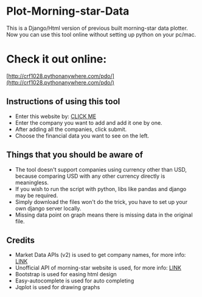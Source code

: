 # Plot-Morning-star-Data
This is a Django/Html version of previous built morning-star data plotter. Now you can use this tool online without setting up python on your pc/mac.


# Check it out online:
[http://crf1028.pythonanywhere.com/pdo/](http://crf1028.pythonanywhere.com/pdo/)


Instructions of using this tool
--------------
- Enter this website by: [CLICK ME](http://crf1028.pythonanywhere.com/pdo/)
- Enter the company you want to add and add it one by one.
- After adding all the companies, click submit.
- Choose the financial data you want to see on the left.


Things that you should be aware of
--------------
- The tool doesn't support companies using currency other than USD, because comparing USD with any other currency directly is meaningless.
- If you wish to run the script with python, libs like pandas and django may be required.
- Simply download the files won't do the trick, you have to set up your own django server locally.
- Missing data point on graph means there is missing data in the original file.


Credits
--------------
- Market Data APIs (v2) is used to get company names, for more info: [LINK](http://dev.markitondemand.com/MODApis/)
- Unofficial API of morning-star website is used,  for more info: [LINK](https://gist.github.com/hahnicity/45323026693cdde6a116)
- Bootstrap is used for easing html design
- Easy-autocomplete is used for auto completing
- Jqplot is used for drawing graphs